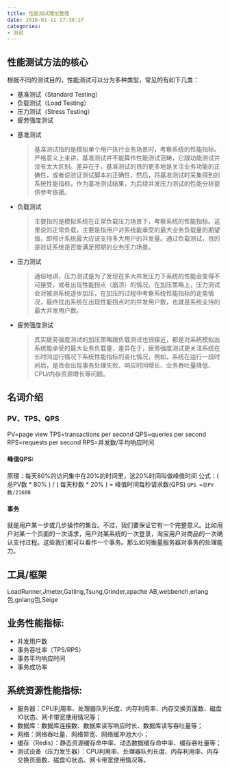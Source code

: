 ```yaml
---
title: 性能测试理论整理
date: 2018-01-11 17:30:27
categories:
- 测试
---
```


## 性能测试方法的核心

根据不同的测试目的，性能测试可以分为多种类型，常见的有如下几类：

* 基准测试（Standard Testing）
* 负载测试（Load Testing）
* 压力测试（Stress Testing）
* 疲劳强度测试


<!--more-->

* 基准测试
 	> 基准测试指的是模拟单个用户执行业务场景时，考察系统的性能指标。严格意义上来讲，基准测试并不能算作性能测试范畴，它跟功能测试并没有太大区别。差异在于，基准测试的目的更多地是关注业务功能的正确性，或者说验证测试脚本的正确性，然后，将基准测试时采集得到的系统性能指标，作为基准测试结果，为后续并发压力测试的性能分析提供参考依据。

* 负载测试
	> 主要指的是模拟系统在正常负载压力场景下，考察系统的性能指标。这里说的正常负载，主要是指用户对系统能承受的最大业务负载量的期望值，即预计系统最大应该支持多大用户的并发量。通过负载测试，目的是验证系统是否能满足预期的业务压力场景。

* 压力测试
	> 通俗地讲，压力测试是为了发现在多大并发压力下系统的性能会变得不可接受，或者出现性能拐点（崩溃）的情况。在加压策略上，压力测试会对被测系统逐步加压，在加压的过程中考察系统性能指标的走势情况，最终找出系统在出现性能拐点时的并发用户数，也就是系统支持的最大并发用户数。

* 疲劳强度测试
	> 其实疲劳强度测试的加压策略跟负载测试也很接近，都是对系统模拟出系统能承受的最大业务负载量，差异在于，疲劳强度测试更关注系统在长时间运行情况下系统性能指标的变化情况，例如，系统在运行一段时间后，是否会出现事务处理失败、响应时间增长、业务吞吐量降低、CPU/内存资源增长等问题。

## 名词介绍
### PV、TPS、QPS
PV=page view
TPS=transactions per second
QPS=queries per second
RPS=requests per second
RPS=并发数/平均响应时间

#### 峰值QPS:
原理：每天80%的访问集中在20%的时间里，这20%时间叫做峰值时间
公式：( 总PV数 * 80% ) / ( 每天秒数 * 20% ) = 峰值时间每秒请求数(QPS)
```QPS =总PV数/21600  ```

#### 事务
 就是用户某一步或几步操作的集合。不过，我们要保证它有一个完整意义。比如用户对某一个页面的一次请求，用户对某系统的一次登录，淘宝用户对商品的一次确认支付过程。这些我们都可以看作一个事务。那么如何衡量服务器对事务的处理能力。

## 工具/框架
LoadRunner,Jmeter,Gatling,Tsung,Grinder,apache AB,webbench,erlang包,golang包,Seige


## 业务性能指标:

* 并发用户数
* 事务吞吐率（TPS/RPS）
* 事务平均响应时间
* 事务成功率

## 系统资源性能指标:
* 服务器：CPU利用率、处理器队列长度、内存利用率、内存交换页面数、磁盘IO状态、网卡带宽使用情况等；
* 数据库：数据库连接数、数据库读写响应时长、数据库读写吞吐量等；
* 网络：网络吞吐量、网络带宽、网络缓冲池大小；
* 缓存（Redis）：静态资源缓存命中率、动态数据缓存命中率、缓存吞吐量等；
* 测试设备（压力发生器）：CPU利用率、处理器队列长度、内存利用率、内存交换页面数、磁盘IO状态、网卡带宽使用情况等。
